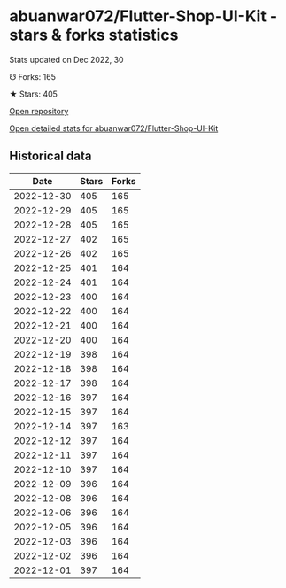 # abuanwar072/Flutter-Shop-UI-Kit - stars & forks statistics

Stats updated on Dec 2022, 30

☋ Forks: 165

★ Stars: 405

[Open repository](https://github.com/abuanwar072/Flutter-Shop-UI-Kit)

[Open detailed stats for abuanwar072/Flutter-Shop-UI-Kit](https://reviewgithub.com/rep/abuanwar072/Flutter-Shop-UI-Kit)

## Historical data
| Date | Stars | Forks |
|------|-------|-------|
| 2022-12-30 | 405 | 165 | 
| 2022-12-29 | 405 | 165 | 
| 2022-12-28 | 405 | 165 | 
| 2022-12-27 | 402 | 165 | 
| 2022-12-26 | 402 | 165 | 
| 2022-12-25 | 401 | 164 | 
| 2022-12-24 | 401 | 164 | 
| 2022-12-23 | 400 | 164 | 
| 2022-12-22 | 400 | 164 | 
| 2022-12-21 | 400 | 164 | 
| 2022-12-20 | 400 | 164 | 
| 2022-12-19 | 398 | 164 | 
| 2022-12-18 | 398 | 164 | 
| 2022-12-17 | 398 | 164 | 
| 2022-12-16 | 397 | 164 | 
| 2022-12-15 | 397 | 164 | 
| 2022-12-14 | 397 | 163 | 
| 2022-12-12 | 397 | 164 | 
| 2022-12-11 | 397 | 164 | 
| 2022-12-10 | 397 | 164 | 
| 2022-12-09 | 396 | 164 | 
| 2022-12-08 | 396 | 164 | 
| 2022-12-06 | 396 | 164 | 
| 2022-12-05 | 396 | 164 | 
| 2022-12-03 | 396 | 164 | 
| 2022-12-02 | 396 | 164 | 
| 2022-12-01 | 397 | 164 | 


